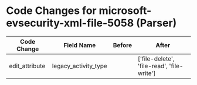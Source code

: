 # Code Changes for microsoft-evsecurity-xml-file-5058 (Parser)

| Code Change | Field Name | Before | After |
|-------------|------------|--------|-------|
| edit_attribute | legacy_activity_type |  | ['file-delete', 'file-read', 'file-write'] |